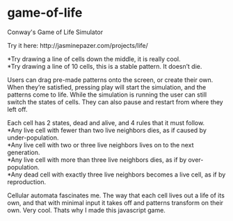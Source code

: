 # game-of-life
Conway's Game of Life Simulator

<p>Try it here: http://jasminepazer.com/projects/life/</p>

*Try drawing a line of cells down the middle, it is really cool. <br/>
*Try drawing a line of 10 cells, this is a stable pattern. It doesn’t die.

Users can drag pre-made patterns onto the screen, or create their own. When they’re satisfied, pressing play will start the simulation, and the patterns come to life. While the simulation is running the user can still switch the states of cells. They can also pause and restart from where they left off.

Each cell has 2 states, dead and alive, and 4 rules that it must follow. <br/>
*Any live cell with fewer than two live neighbors dies, as if caused by under-population. <br/>
*Any live cell with two or three live neighbors lives on to the next generation. <br/>
*Any live cell with more than three live neighbors dies, as if by over-population. <br/>
*Any dead cell with exactly three live neighbors becomes a live cell, as if by reproduction.

Cellular automata fascinates me. The way that each cell lives out a life of its own, and that with minimal input it takes off and patterns transform on their own. Very cool. Thats why I made this javascript game.
